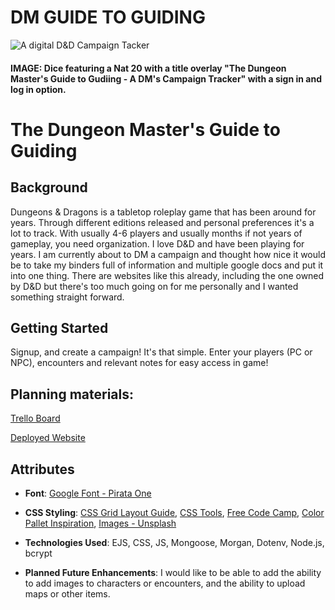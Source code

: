 # DM GUIDE TO GUIDING

![A digital D&D Campaign Tacker](./public/assets/images/Screenshot%202025-09-11%20at%2010.04.59 AM.png)
#### IMAGE: Dice featuring a Nat 20 with a title overlay "The Dungeon Master's Guide to Gudiing - A DM's Campaign Tracker" with a sign in and log in option.


# The Dungeon Master's Guide to Guiding
## Background
Dungeons & Dragons is a tabletop roleplay game that has been around for years. Through different editions released and personal preferences it's a lot to track. With usually 4-6 players and usually months if not years of gameplay, you need organization. I love D&D and have been playing for years. I am currently about to DM a campaign and thought how nice it would be to take my binders full of information and multiple google docs and put it into one thing. There are websites like this already, including the one owned by D&D but there's too much going on for me personally and I wanted something straight forward. 

## Getting Started
Signup, and create a campaign! It's that simple. Enter your players (PC or NPC), encounters and relevant notes for easy access in game!

## Planning materials: 
[Trello Board](https://trello.com/b/ghRD57F5/the-dungeon-masters-guide-to-guiding)

[Deployed Website](https://dm-guide-to-guiding-f966377f19bf.herokuapp.com/ )

## Attributes
* __Font__: [Google Font - Pirata One](https://fonts.google.com/specimen/Pirata+One)

* __CSS Styling__: [CSS Grid Layout Guide](https://css-tricks.com/snippets/css/complete-guide-grid/), [CSS Tools](https://www.cssportal.com/css-tools.php), [Free Code Camp](https://www.freecodecamp.org/news/css-shapes-explained-how-to-draw-a-circle-triangle-and-more-using-pure-css/), [Color Pallet Inspiration](https://www.figma.com/colors/rust/), [Images - Unsplash](https://unsplash.com/photos/a-group-of-metal-dices-with-numbers-on-them-woE5Fc1HF1o)


* __Technologies Used__: EJS, CSS, JS, Mongoose, Morgan, Dotenv, Node.js, bcrypt

* __Planned Future Enhancements__: I would like to be able to add the ability to add images to characters or encounters, and the ability to upload maps or other items. 